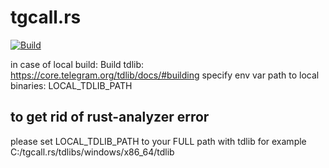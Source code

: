 # tgcall.rs
[![Build](https://github.com/steel97/tgcall.rs/actions/workflows/build.yaml/badge.svg)](https://github.com/steel97/tgcall.rs/actions/workflows/build.yaml)


in case of local build:
Build tdlib: https://core.telegram.org/tdlib/docs/#building
specify env var path to local binaries: LOCAL_TDLIB_PATH

## to get rid of rust-analyzer error
please set LOCAL_TDLIB_PATH to your FULL path with tdlib for example C:/tgcall.rs/tdlibs/windows/x86_64/tdlib